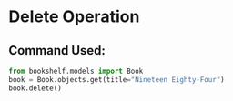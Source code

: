 # Delete Operation

## Command Used:
```python
from bookshelf.models import Book
book = Book.objects.get(title="Nineteen Eighty-Four")
book.delete()